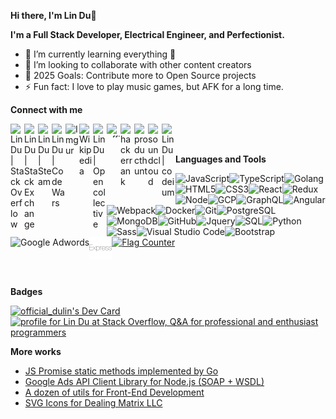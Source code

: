 **Hi there, I'm Lin Du👋**

**I'm a Full Stack Developer, Electrical Engineer, and Perfectionist.**
- 🌱 I’m currently learning everything 🤣
- 👯 I’m looking to collaborate with other content creators
- 🥅 2025 Goals: Contribute more to Open Source projects
- ⚡ Fun fact: I love to play music games, but AFK for a long time.

**Connect with me**

[<img align="left" alt="Lin Du | Stack Overflow" width="22px" src="https://cdn.jsdelivr.net/npm/simple-icons@3.4.0/icons/stackoverflow.svg" />][stackoverflow]
[<img align="left" alt="Lin Du | Stack Exchange" width="22px" src="https://cdn.jsdelivr.net/npm/simple-icons@3.4.0/icons/stackexchange.svg" />][stackexchange]
[<img align="left" alt="Lin Du | Steam" width="22px" src="https://cdn.jsdelivr.net/npm/simple-icons@3.4.0/icons/steam.svg" />][steam]
[<img align="left" alt="Lin Du | CodeWars" width="22px" src="https://cdn.jsdelivr.net/npm/simple-icons@3.4.0/icons/codewars.svg" />][codewars]
[<img align="left" alt="Imgur" width="22px" src="https://cdn.jsdelivr.net/npm/simple-icons@3.4.0/icons/imgur.svg" />][imgur]
[<img align="left" alt="Wikipedia" width="22px" src="https://cdn.jsdelivr.net/npm/simple-icons@3.4.0/icons/wikipedia.svg" />][wikipedia]
[<img align="left" alt="Lin Du | Opencollective" width="22px" src="https://cdn.jsdelivr.net/npm/simple-icons@3.4.0/icons/opencollective.svg" />][opencollective]
[<img align="left" src="https://d2fltix0v2e0sb.cloudfront.net/dev-badge.svg" alt="official_dulin's DEV Profile" height="22" width="22">][dev.to]
[<img align="left" alt="hackerrank" width="22px" src="https://cdn.jsdelivr.net/npm/simple-icons@3.4.0/icons/hackerrank.svg" />][hackerrank]
[<img align="left" alt="producthunt" width="22px" src="https://cdn.jsdelivr.net/npm/simple-icons@3.4.0/icons/producthunt.svg" />][producthunt]
[<img align="left" alt="soundcloud" width="22px" src="https://cdn.jsdelivr.net/npm/simple-icons@3.4.0/icons/soundcloud.svg" />][soundcloud]
[<img align="left" alt="Lin Du | codeium" width="22px" src="https://cdn.jsdelivr.net/npm/simple-icons@v13/icons/codeium.svg" />][codeium]


<br />
<br />

**Languages and Tools**

<div float="left">
<img align="left" alt="JavaScript" src="https://img.icons8.com/color/36/000000/javascript.png"/>
<img align="left" alt="TypeScript" src="https://img.icons8.com/color/36/000000/typescript.png"/>
<img align="left" alt="Golang" src="https://img.icons8.com/color/36/000000/golang.png"/>
<img align="left" alt="HTML5" src="https://img.icons8.com/color/36/000000/html-5.png"/>
<img align="left" alt="CSS3" src="https://img.icons8.com/color/36/000000/css3.png"/>
<img align="left" alt="React" src="https://img.icons8.com/plasticine/36/000000/react.png"/>
<img align="left" alt="Redux" src="https://img.icons8.com/color/36/000000/redux.png"/>
<img align="left" alt="Node" src="https://img.icons8.com/color/36/000000/nodejs.png"/>
<img align="left" alt="GCP" src="https://img.icons8.com/color/36/000000/google-cloud-platform.png"/>
<img align="left" alt="GraphQL" src="https://img.icons8.com/color/36/000000/graphql.png"/>
<img align="left" alt="Angular" src="https://img.icons8.com/color/36/000000/angularjs.png"/>
<img align="left" alt="Webpack" src="https://img.icons8.com/dusk/36/000000/webpack.png"/>
<img align="left" alt="Docker" src="https://img.icons8.com/dusk/36/000000/docker.png"/>
<img align="left" alt="Git" src="https://img.icons8.com/color/36/000000/git.png"/>
<img align="left" alt="PostgreSQL" src="https://img.icons8.com/color/36/000000/postgreesql.png"/>
<img align="left" alt="MongoDB" src="https://img.icons8.com/color/36/000000/mongodb.png"/>
<img align="left" alt="GitHub" src="https://img.icons8.com/fluent/36/000000/github.png"/>
<img align="left" alt="Jquery" src="https://img.icons8.com/ios-filled/36/000000/jquery.png"/>
<img align="left" alt="SQL" src="https://img.icons8.com/wired/36/000000/sql.png"/>
<img align="left" alt="Python" src="https://img.icons8.com/color/36/000000/python.png"/>
<img align="left" alt="Sass" src="https://img.icons8.com/color/36/000000/sass.png"/>
<img align="left" alt="Visual Studio Code" src="https://img.icons8.com/fluent/36/000000/visual-studio-code-2019.png"/>
<img align="left" alt="Bootstrap" src="https://img.icons8.com/color/36/000000/bootstrap.png"/>
<img align="left" alt="Google Adwords" src="https://img.icons8.com/nolan/36/google-adwords.png"/>
<img align="left" alt="Express" width="36px" src="https://raw.githubusercontent.com/github/explore/78df643247d429f6cc873026c0622819ad797942/topics/express/express.png" />
</div>

<!-- <br />
<br />
<br />
<br />

<img align="left" alt="mrdulin's Github Stats" src="https://github-readme-stats.mrdulin.vercel.app/api?username=mrdulin&show_icons=true&theme=radical" />
 -->
<!-- hide counter -->
<a href="https://info.flagcounter.com/ab0j"><img src="https://s11.flagcounter.com/count2/ab0j/bg_FFFFFF/txt_000000/border_CCCCCC/columns_6/maxflags_50/viewers_0/labels_1/pageviews_1/flags_0/percent_0/" alt="Flag Counter" width="0px" height="0px" border="0"></a>

[stackoverflow]: https://stackoverflow.com/users/6463558/lin-du
[stackexchange]: https://stackexchange.com/users/8632300/lin-du
[steam]: https://steamcommunity.com/profiles/76561198142513329
[codewars]: https://www.codewars.com/users/mrdulin
[imgur]: https://imgur.com/user/mrDuLin
[wikipedia]: https://zh.wikipedia.org/wiki/User:Slideshowp2/%E5%85%B3%E4%BA%8E%E6%88%91
[opencollective]: https://opencollective.com/lin-du
[dev.to]: https://dev.to/mrdulin
[HackerRank]: https://www.hackerrank.com/profile/lin_du
[producthunt]: https://www.producthunt.com/@lin_du
[soundcloud]: https://soundcloud.com/lin_du
[codeium]: https://codeium.com/profile/lin_du

<br />
<br />

**Badges**
<div>
  <a href="https://app.daily.dev/lin_du"><img src="https://api.daily.dev/devcards/v2/A7Rk-A-eS.png?type=default&r=527" width="250" alt="official_dulin's Dev Card"/></a>
<!--   <a href="https://roadmap.sh"><img width='250' src="https://api.roadmap.sh/v1-badge/tall/65795d2e5145316d25f7cb66?variant=dark&roadmaps=graphql%2Creact%2Ccode-review" alt="roadmap.sh"/></a> -->
  <a href="https://stackoverflow.com/users/6463558/lin-du"><img src="https://stackoverflow.com/users/flair/6463558.png" width="208" height="58" alt="profile for Lin Du at Stack Overflow, Q&amp;A for professional and enthusiast programmers" title="profile for Lin Du at Stack Overflow, Q&amp;A for professional and enthusiast programmers"></a>
 </div>
 

**More works**

- [JS Promise static methods implemented by Go](https://github.com/mrdulin/go-promise)
- [Google Ads API Client Library for Node.js (SOAP + WSDL)](https://github.com/mrdulin/nodejs-google-adwords)
- [A dozen of utils for Front-End Development](https://github.com/mrdulin/dm-utils)
- [SVG Icons for Dealing Matrix LLC](https://mrdulin.github.io/dm-icons/)
